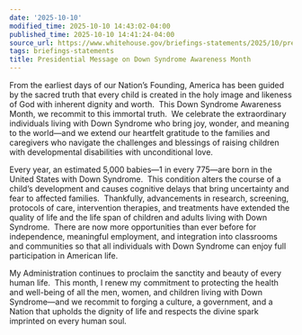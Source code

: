 ```yaml
---
date: '2025-10-10'
modified_time: 2025-10-10 14:43:02-04:00
published_time: 2025-10-10 14:41:24-04:00
source_url: https://www.whitehouse.gov/briefings-statements/2025/10/presidential-message-on-down-syndrome-awareness-month/
tags: briefings-statements
title: Presidential Message on Down Syndrome Awareness Month
---
```

 
From the earliest days of our Nation’s Founding, America has been guided
by the sacred truth that every child is created in the holy image and
likeness of God with inherent dignity and worth.  This Down Syndrome
Awareness Month, we recommit to this immortal truth.  We celebrate the
extraordinary individuals living with Down Syndrome who bring joy,
wonder, and meaning to the world—and we extend our heartfelt gratitude
to the families and caregivers who navigate the challenges and blessings
of raising children with developmental disabilities with unconditional
love.

Every year, an estimated 5,000 babies—1 in every 775—are born in the
United States with Down Syndrome.  This condition alters the course of a
child’s development and causes cognitive delays that bring uncertainty
and fear to affected families.  Thankfully, advancements in research,
screening, protocols of care, intervention therapies, and treatments
have extended the quality of life and the life span of children and
adults living with Down Syndrome.  There are now more opportunities than
ever before for independence, meaningful employment, and integration
into classrooms and communities so that all individuals with Down
Syndrome can enjoy full participation in American life.

My Administration continues to proclaim the sanctity and beauty of every
human life.  This month, I renew my commitment to protecting the health
and well-being of all the men, women, and children living with Down
Syndrome—and we recommit to forging a culture, a government, and a
Nation that upholds the dignity of life and respects the divine spark
imprinted on every human soul.
